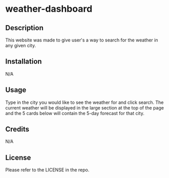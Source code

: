 # weather-dashboard


## Description

This website was made to give user's a way to search for the weather in any given city.

## Installation

N/A

## Usage

Type in the city you would like to see the weather for and click search. The current weather will be displayed in the large section at the top of the page and the 5 cards below will contain the 5-day forecast for that city. 

## Credits

N/A

## License

Please refer to the LICENSE in the repo.


